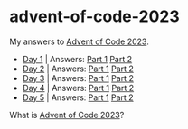 # advent-of-code-2023

My answers to [Advent of Code 2023](https://adventofcode.com/2023).

- [Day 1](https://adventofcode.com/2023/day/1) | Answers: [Part 1](https://github.com/Underdoge/advent-of-code-2023/blob/main/day1/part1.py) [Part 2](https://github.com/Underdoge/advent-of-code-2023/blob/main/day1/part2.py)
- [Day 2](https://adventofcode.com/2023/day/2) | Answers: [Part 1](https://github.com/Underdoge/advent-of-code-2023/blob/main/day2/part1.py) [Part 2](https://github.com/Underdoge/advent-of-code-2023/blob/main/day2/part2.py)
- [Day 3](https://adventofcode.com/2023/day/3) | Answers: [Part 1](https://github.com/Underdoge/advent-of-code-2023/blob/main/day3/part1.py) [Part 2](https://github.com/Underdoge/advent-of-code-2023/blob/main/day3/part2.py)
- [Day 4](https://adventofcode.com/2023/day/4) | Answers: [Part 1](https://github.com/Underdoge/advent-of-code-2023/blob/main/day4/part1.py) [Part 2](https://github.com/Underdoge/advent-of-code-2023/blob/main/day4/part2.ipynb)
- [Day 5](https://adventofcode.com/2023/day/5) | Answers: [Part 1](https://github.com/Underdoge/advent-of-code-2023/blob/main/day5/part1.py) [Part 2](https://github.com/Underdoge/advent-of-code-2023/blob/main/day5/part2.py)

What is [Advent of Code 2023](https://adventofcode.com/2023/about)?

